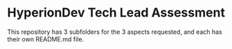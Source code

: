 # HyperionDev Tech Lead Assessment

This repository has 3 subfolders for the 3 aspects requested, and each has their own README.md file.
